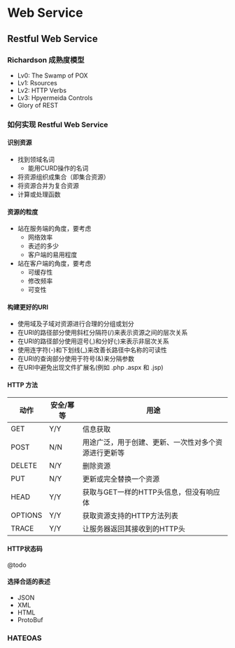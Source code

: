 # Web Service
## Restful Web Service
### Richardson 成熟度模型
- Lv0: The Swamp of POX
- Lv1: Rsources
- Lv2: HTTP Verbs
- Lv3: Hpyermeida Controls
- Glory of REST
 
### 如何实现 Restful Web Service
#### 识别资源
- 找到领域名词
	- 能用CURD操作的名词
- 将资源组织成集合（即集合资源）
- 将资源合并为复合资源
- 计算或处理函数

#### 资源的粒度
- 站在服务端的角度，要考虑
	- 网络效率
	- 表述的多少
	- 客户端的易用程度
- 站在客户端的角度，要考虑
	- 可缓存性
	- 修改频率
	- 可变性

#### 构建更好的URI
- 使用域及子域对资源进行合理的分组或划分
- 在URI的路径部分使用斜杠分隔符(/)来表示资源之间的层次关系
- 在URI的路径部分使用逗号(,)和分好(;)来表示非层次关系
- 使用连字符(-)和下划线(_)来改善长路径中名称的可读性
- 在URI的查询部分使用于符号(&)来分隔参数
- 在URI中避免出现文件扩展名(例如 .php .aspx 和 .jsp)


#### HTTP 方法
|动作|安全/幂等|用途|
|---|---|---|
|GET|Y/Y|信息获取|
|POST|N/N|用途广泛，用于创建、更新、一次性对多个资源进行更新等|
|DELETE|N/Y|删除资源|
|PUT|N/Y|更新或完全替换一个资源|
|HEAD|Y/Y|获取与GET一样的HTTP头信息，但没有响应体|
|OPTIONS|Y/Y|获取资源支持的HTTP方法列表|
|TRACE|Y/Y|让服务器返回其接收到的HTTP头|

#### HTTP状态码
@todo

#### 选择合适的表述
- JSON
- XML
- HTML
- ProtoBuf

### HATEOAS
